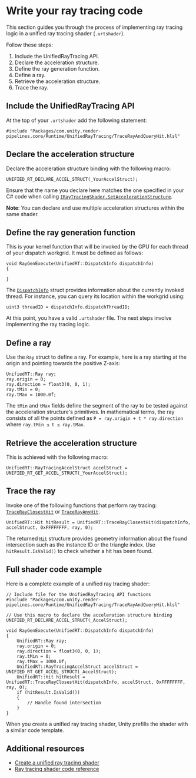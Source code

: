# Write your ray tracing code
This section guides you through the process of implementing ray tracing logic in a unified ray tracing shader (`.urtshader`).

Follow these steps:
1. Include the UnifiedRayTracing API.
2. Declare the acceleration structure.
3. Define the ray generation function.
4. Define a ray.
5. Retrieve the acceleration structure.
6. Trace the ray.

## Include the UnifiedRayTracing API
At the top of your `.urtshader` add the following statement:
```HLSL 
#include "Packages/com.unity.render-pipelines.core/Runtime/UnifiedRayTracing/TraceRayAndQueryHit.hlsl"
```

## Declare the acceleration structure
Declare the acceleration structure binding with the following macro:
```HLSL 
UNIFIED_RT_DECLARE_ACCEL_STRUCT(_YourAccelStruct);
```
Ensure that the name you declare here matches the one specified in your C# code when calling [`IRayTracingShader.SetAccelerationStructure`](xref:UnityEngine.Rendering.UnifiedRayTracing.IRayTracingShader.SetAccelerationStructure(UnityEngine.Rendering.CommandBuffer,System.String,UnityEngine.Rendering.UnifiedRayTracing.IRayTracingAccelStruct)).

**Note**: You can declare and use multiple acceleration structures within the same shader.

## Define the ray generation function
This is your kernel function that will be invoked by the GPU for each thread of your dispatch workgrid. It must be defined as follows:
```HLSL 
void RayGenExecute(UnifiedRT::DispatchInfo dispatchInfo)
{

}
```
The [`DispatchInfo`](shader-code-reference.md#struct-dispatchinfo) struct provides information about the currently invoked thread. For instance, you can query its location within the workgrid using:
```HLSL 
uint3 threadID = dispatchInfo.dispatchThreadID;
```

At this point, you have a valid `.urtshader` file. The next steps involve implementing the ray tracing logic.
## Define a ray
Use the `Ray` struct to define a ray. For example, here is a ray starting at the origin and pointing towards the positive Z-axis:
```HLSL 
UnifiedRT::Ray ray;
ray.origin = 0;
ray.direction = float3(0, 0, 1);
ray.tMin = 0;
ray.tMax = 1000.0f;
```
The `tMin` and `tMax` fields define the segment of the ray to be tested against the acceleration structure's primitives.
In mathematical terms, the ray consists of all the points defined as `P = ray.origin + t * ray.direction` where `ray.tMin ≤ t ≤ ray.tMax`.

## Retrieve the acceleration structure
This is achieved with the following macro:
```HLSL 
UnifiedRT::RayTracingAccelStruct accelStruct = UNIFIED_RT_GET_ACCEL_STRUCT(_YourAccelStruct);
```

## Trace the ray
Invoke one of the following functions that perform ray tracing: [`TraceRayClosestHit`](shader-code-reference.md#function-tracerayclosesthit) or [`TraceRayAnyHit`](shader-code-reference.md#function-tracerayanyhit).
```HLSL 
UnifiedRT::Hit hitResult = UnifiedRT::TraceRayClosestHit(dispatchInfo, accelStruct, 0xFFFFFFFF, ray, 0);
```
The returned [`Hit`](shader-code-reference.md#struct-hit) structure provides geometry information about the found intersection such as the instance ID or the triangle index.
Use `hitResult.IsValid()` to check whether a hit has been found.

## Full shader code example
Here is a complete example of a unified ray tracing shader:
```HLSL 
// Include file for the UnifiedRayTracing API functions
#include "Packages/com.unity.render-pipelines.core/Runtime/UnifiedRayTracing/TraceRayAndQueryHit.hlsl"

// Use this macro to declare the acceleration structure binding
UNIFIED_RT_DECLARE_ACCEL_STRUCT(_AccelStruct);

void RayGenExecute(UnifiedRT::DispatchInfo dispatchInfo)
{
    UnifiedRT::Ray ray;
    ray.origin = 0;
    ray.direction = float3(0, 0, 1);
    ray.tMin = 0;
    ray.tMax = 1000.0f;
    UnifiedRT::RayTracingAccelStruct accelStruct = UNIFIED_RT_GET_ACCEL_STRUCT(_AccelStruct);
    UnifiedRT::Hit hitResult = UnifiedRT::TraceRayClosestHit(dispatchInfo, accelStruct, 0xFFFFFFFF, ray, 0);
    if (hitResult.IsValid())
    {
        // Handle found intersection
    }
}
```
When you create a unified ray tracing shader, Unity prefills the shader with a similar code template.

## Additional resources
- [Create a unified ray tracing shader](create-shader.md)
- [Ray tracing shader code reference](shader-code-reference.md)
